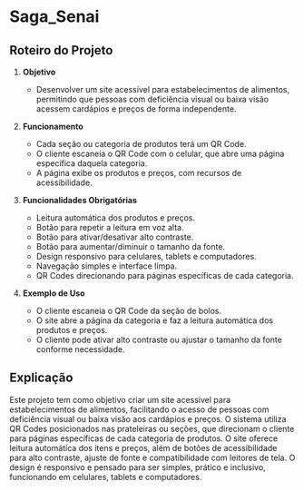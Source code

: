 # Saga_Senai

## Roteiro do Projeto

1. **Objetivo**
	- Desenvolver um site acessível para estabelecimentos de alimentos, permitindo que pessoas com deficiência visual ou baixa visão acessem cardápios e preços de forma independente.

2. **Funcionamento**
	- Cada seção ou categoria de produtos terá um QR Code.
	- O cliente escaneia o QR Code com o celular, que abre uma página específica daquela categoria.
	- A página exibe os produtos e preços, com recursos de acessibilidade.

3. **Funcionalidades Obrigatórias**
	- Leitura automática dos produtos e preços.
	- Botão para repetir a leitura em voz alta.
	- Botão para ativar/desativar alto contraste.
	- Botão para aumentar/diminuir o tamanho da fonte.
	- Design responsivo para celulares, tablets e computadores.
	- Navegação simples e interface limpa.
	- QR Codes direcionando para páginas específicas de cada categoria.

4. **Exemplo de Uso**
	- O cliente escaneia o QR Code da seção de bolos.
	- O site abre a página da categoria e faz a leitura automática dos produtos e preços.
	- O cliente pode ativar alto contraste ou ajustar o tamanho da fonte conforme necessidade.

## Explicação

Este projeto tem como objetivo criar um site acessível para estabelecimentos de alimentos, facilitando o acesso de pessoas com deficiência visual ou baixa visão aos cardápios e preços. O sistema utiliza QR Codes posicionados nas prateleiras ou seções, que direcionam o cliente para páginas específicas de cada categoria de produtos. O site oferece leitura automática dos itens e preços, além de botões de acessibilidade para alto contraste, ajuste de fonte e compatibilidade com leitores de tela. O design é responsivo e pensado para ser simples, prático e inclusivo, funcionando em celulares, tablets e computadores.